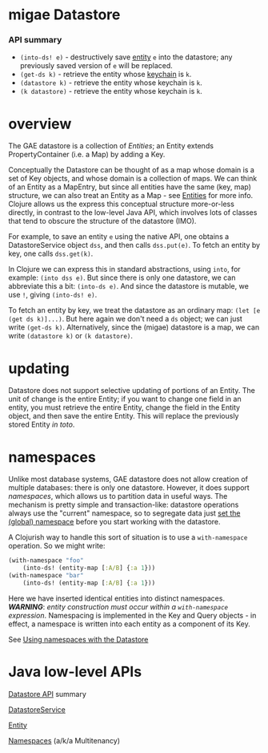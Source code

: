 # migae Datastore

### API summary

* `(into-ds! e)` - destructively save [entity](Entities.md) `e` into the datastore;
  any previously saved version of `e` will be replaced.
* `(get-ds k)` - retrieve the entity whose [keychain](Keychain.md) is `k`.
* `(datastore k)` - retrieve the entity whose keychain is `k`.
* `(k datastore)` - retrieve the entity whose keychain is `k`.

# overview

The GAE datastore is a collection of _Entities_; an Entity extends
PropertyContainer (i.e. a Map) by adding a Key.

Conceptually the Datastore can be thought of as a map whose domain is
a set of Key objects, and whose domain is a collection of maps.  We
can think of an Entity as a MapEntry, but since all entities have the
same (key, map) structure, we can also treat an Entity as a Map - see
[Entities](Entities.md) for more info.  Clojure allows us the express
this conceptual structure more-or-less directly, in contrast to the
low-level Java API, which involves lots of classes that tend to
obscure the structure of the datastore (IMO).

For example, to save an entity `e` using the native API, one obtains a
DatastoreService object `dss`, and then calls `dss.put(e)`.  To fetch
an entity by key, one calls `dss.get(k)`.

In Clojure we can express this in standard abstractions, using `into`,
for example: `(into dss e)`.  But since there is only one datastore,
we can abbreviate this a bit: `(into-ds e)`.  And since the datastore
is mutable, we use `!`, giving `(into-ds! e)`.

To fetch an entity by key, we treat the datastore as an ordinary map:
`(let [e (get ds k)]...)`.  But here again we don't need a `ds`
object; we can just write `(get-ds k)`.  Alternatively, since the
(migae) datastore is a map, we can write `(datastore k)` or `(k
datastore)`.

# updating

Datastore does not support selective updating of portions of an
Entity.  The unit of change is the entire Entity; if you want to
change one field in an entity, you must retrieve the entire Entity,
change the field in the Entity object, and then save the entire
Entity.  This will replace the previously stored Entity _in toto_.

# namespaces

Unlike most database systems, GAE datastore does not allow creation of
multiple databases: there is only one datastore.  However, it does
support _namespaces_, which allows us to partition data in useful
ways.  The mechanism is pretty simple and transaction-like: datastore
operations always use the "current" namespace, so to segregate data
just
[set the (global) namespace](https://cloud.google.com/appengine/docs/java/multitenancy/multitenancy#Java_Setting_the_current_namespace)
before you start working with the datastore.

A Clojurish way to handle this sort of situation is to use a
`with-namespace` operation.  So we might write:

```clojure
(with-namespace "foo"
    (into-ds! (entity-map [:A/B] {:a 1}))
(with-namespace "bar"
    (into-ds! (entity-map [:A/B] {:a 1}))
```

Here we have inserted identical entities into distinct namespaces.
**_WARNING_**: _entity construction must occur within a `with-namespace`
expression_.  Namespacing is implemented in the Key and Query
objects - in effect, a namespace is written into each entity as a
component of its Key.

See [Using namespaces with the Datastore](https://cloud.google.com/appengine/docs/java/multitenancy/multitenancy#Java_Using_namespaces_with_the_Datastore)

# Java low-level APIs

[Datastore API](https://cloud.google.com/appengine/docs/java/javadoc/com/google/appengine/api/datastore/package-summary) summary

[DatastoreService](https://cloud.google.com/appengine/docs/java/javadoc/com/google/appengine/api/datastore/DatastoreService)

[Entity](https://cloud.google.com/appengine/docs/java/javadoc/com/google/appengine/api/datastore/Entity)

[Namespaces](https://cloud.google.com/appengine/docs/java/multitenancy/) (a/k/a Multitenancy)
